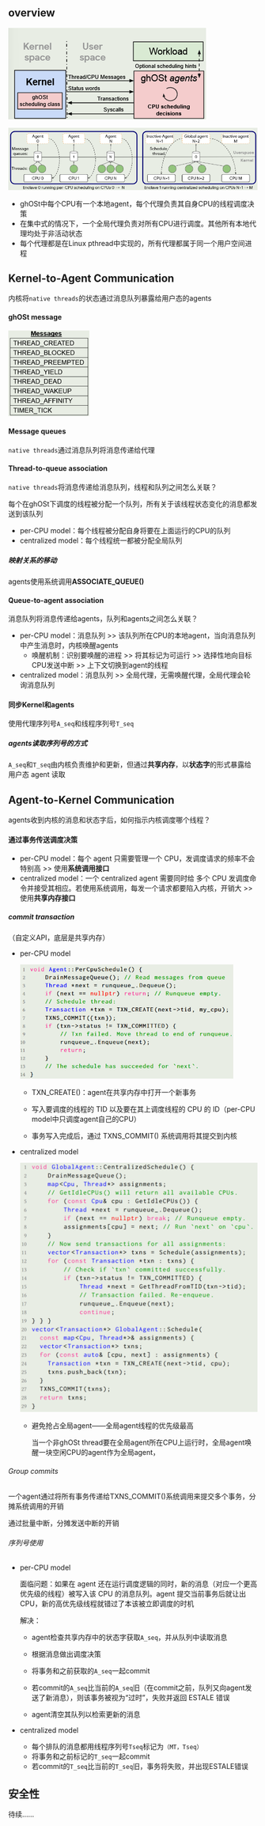## overview

![image-20250723133846403](../../assets/image-20250723133846403.png)

<img src="..\..\assets\image-20250723134905971.png" alt="image-20250723134905971" style="zoom:80%;" />

* ghOSt中每个CPU有一个本地agent，每个代理负责其自身CPU的线程调度决策
* 在集中式的情况下，一个全局代理负责对所有CPU进行调度。其他所有本地代理均处于非活动状态
* 每个代理都是在Linux pthread中实现的，所有代理都属于同一个用户空间进程

## Kernel-to-Agent Communication

内核将`native threads`的状态通过消息队列暴露给用户态的agents

#### ghOSt message

<img src="../../assets/image-20250723134214132.png" alt="image-20250723134214132" style="zoom:50%;" />

#### Message queues

`native threads`通过消息队列将消息传递给代理

#### Thread-to-queue association

`native threads`将消息传递给消息队列，线程和队列之间怎么关联？

每个在ghOSt下调度的线程被分配一个队列，所有关于该线程状态变化的消息都发送到该队列

* per-CPU model：每个线程被分配自身将要在上面运行的CPU的队列
* centralized model：每个线程统一都被分配全局队列

##### 映射关系的移动

agents使用系统调用**ASSOCIATE_QUEUE()**

#### Queue-to-agent association

消息队列将消息传递给agents，队列和agents之间怎么关联？

* per-CPU model：消息队列 >> 该队列所在CPU的本地agent，当向消息队列中产生消息时，内核唤醒agents
  * 唤醒机制：识别要唤醒的进程 >> 将其标记为可运行 >> 选择性地向目标CPU发送中断 >> 上下文切换到agent的线程
* centralized model：消息队列 >> 全局代理，无需唤醒代理，全局代理会轮询消息队列

#### 同步Kernel和agents

使用代理序列号`A_seq`和线程序列号`T_seq`

##### agents读取序列号的方式

`A_seq`和`T_seq`由内核负责维护和更新，但通过**共享内存**，以**状态字**的形式暴露给用户态 agent 读取



## Agent-to-Kernel Communication

agents收到内核的消息和状态字后，如何指示内核调度哪个线程？

#### 通过事务传送调度决策

* per-CPU model：每个 agent 只需要管理一个 CPU，发调度请求的频率不会特别高 >> 使用**系统调用接口**
* centralized model：一个 centralized agent 需要同时给 多个 CPU 发调度命令并接受其相应。若使用系统调用，每发一个请求都要陷入内核，开销大 >> 使用**共享内存接口**

##### commit transaction

（自定义API，底层是共享内存）

* per-CPU model

  <img src="..\..\assets\image-20250723162506538.png" alt="image-20250723162506538" style="zoom:65%;" />

  * TXN_CREATE()：agent在共享内存中打开一个新事务

  * 写入要调度的线程的 TID 以及要在其上调度线程的 CPU 的 ID（per-CPU model中只调度agent自己的CPU）

  * 事务写入完成后，通过 TXNS_COMMIT() 系统调用将其提交到内核


* centralized model

  <img src="..\..\assets\image-20250724011243434.png" alt="image-20250724011243434" style="zoom:50%;" />

  * 避免抢占全局agent——全局agent线程的优先级最高

    当一个非ghOSt thread要在全局agent所在CPU上运行时，全局agent唤醒一块空闲CPU的agent作为全局agent，

###### Group commits

一个agent通过将所有事务传递给TXNS_COMMIT()系统调用来提交多个事务，分摊系统调用的开销

通过批量中断，分摊发送中断的开销

###### 序列号使用

* per-CPU model

  面临问题：如果在 agent 还在运行调度逻辑的同时，新的消息（对应一个更高优先级的线程）被写入该 CPU 的消息队列。agent 提交当前事务后就让出 CPU，新的高优先级线程就错过了本该被立即调度的时机

  解决：

  * agent检查共享内存中的状态字获取`A_seq`，并从队列中读取消息

  * 根据消息做出调度决策

  * 将事务和之前获取的`A_seq`一起commit

  * 若commit的`A_seq`比当前的`A_seq`旧（在commit之前，队列又向agent发送了新消息），则该事务被视为“过时”，失败并返回 ESTALE 错误

  * agent清空其队列以检索更新的消息

* centralized model
  * 每个排队的消息都用线程序列号`Tseq`标记为`（MT，Tseq）`
  * 将事务和之前标记的`T_seq`一起commit
  * 若commit的`T_seq`比当前的`T_seq`旧，事务将失败，并出现ESTALE错误

## 安全性

待续……